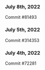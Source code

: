 ### July 8th, 2022

Commit #81493

### July 5th, 2022

Commit #314353


### July 4th, 2022

Commit #72281
